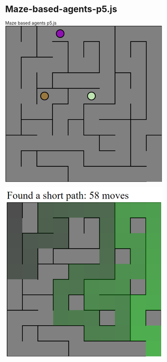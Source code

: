 # Maze-based-agents-p5.js
Maze based agents p5.js
![alt text](https://github.com/vbel94/Maze-based-agents-p5.js/blob/main/Maze1.png?raw=true)

![alt text](https://github.com/vbel94/Maze-based-agents-p5.js/blob/main/Maze2.png?raw=true)
